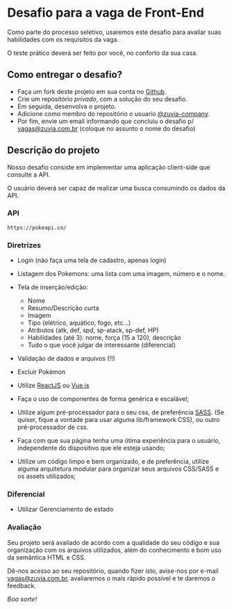 # Desafio para a vaga de Front-End

Como parte do processo seletivo, usaremos este desafio para avaliar suas habilidades com os requisitos da vaga. 

O teste prático deverá ser feito por você, no conforto da sua casa.

## Como entregar o desafio?

- Faça um fork deste projeto em sua conta no [Github](https://github.com/join).
- Crie um repositório *privado*, com a solução do seu desafio. 
- Em seguida, desenvolva o projeto. 
- Adicione como membro do repositório o usuario [@zuvia-company](https://github.com/zuvia-company).
- Por fim, envie um email informando que concluiu o desafio p/ vagas@zuvia.com.br (coloque no assunto o nome do desafio)

## Descrição do projeto

Nosso desafio consiste em implementar uma aplicação client-side que consulte a API.

O usuário deverá ser capaz de realizar uma busca consumindo os dados da API.

### API
```url
https://pokeapi.co/
```

### Diretrizes


- Login (não faça uma tela de cadastro, apenas login)
- Listagem dos Pokemons: uma lista com uma imagem, número e o nome.
- Tela de inserção/edição:
	- Nome
	- Resumo/Descrição curta
	- Imagem
	- Tipo (elétrico, aquático, fogo, etc...)
	- Atributos (atk, def, spd, sp-atack, sp-def, HP)
	- Habilidades (até 3): nome, força (15 a 120), descrição
	- Tudo o que você julgar de interessante (diferencial)
- Validação de dados e arquivos (!!)
- Excluir Pokémon


- Utilize [ReactJS](https://reactjs.org/) ou [Vue.js](https://vuejs.org/)

- Faça o uso de componentes de forma genérica e escalável;

- Utilize algum pré-processador para o seu css, de preferência [SASS](https://sass-lang.com/). (Se quiser, fique a vontade para usar alguma lib/framework CSS), ou outro pré-processador de css. 

- Faça com que sua página tenha uma ótima experiência para o usuário, independente do dispositivo que ele esteja usando;

- Utilize um código limpo e bem organizado, e de preferência, utilize alguma arquitetura modular para organizar seus arquivos CSS/SASS e os assets utilizados;

### Diferencial
- Utilizar Gerenciamento de estado

### Avaliação

Seu projeto será avaliado de acordo com a qualidade do seu código e sua organização com os arquivos utilizados, além do conhecimento e bom uso da semântica HTML e CSS.

Dê-nos acesso ao seu repositório, quando fizer isto, avise-nos por e-mail vagas@zuvia.com.br, avaliaremos o mais rápido possível e te daremos o feedback.

_Boa sorte!_
